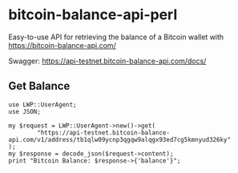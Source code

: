 # bitcoin-balance-api-perl

Easy-to-use API for retrieving the balance of a Bitcoin wallet with https://bitcoin-balance-api.com/

Swagger: https://api-testnet.bitcoin-balance-api.com/docs/

## Get Balance

```
use LWP::UserAgent;
use JSON;

my $request = LWP::UserAgent->new()->get(
        "https://api-testnet.bitcoin-balance-api.com/v1/address/tb1qlw09ycnp3qgqw9alqgx93ed7cg5kmnyud326ky"
);
my $response = decode_json($request->content);
print "Bitcoin Balance: $response->{'balance'}";
```
